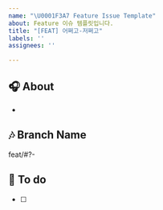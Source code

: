```yaml
---
name: "\U0001F3A7 Feature Issue Template"
about: Feature 이슈 템플릿입니다.
title: "[FEAT] 어쩌고-저쩌고"
labels: ''
assignees: ''

---
```


## 🎧 About
<!-- 해당 이슈에서 할 작업에 대해 설명해 주세요. -->
* 

## 🎶 Branch Name
<!-- 해당 이슈와 관련된 작업을 진행할 브랜치명을 작성해 주세요. -->
feat/#?-

## 🎹 To do
<!-- 해야 할 일을 적어 주세요. -->
- [ ]

